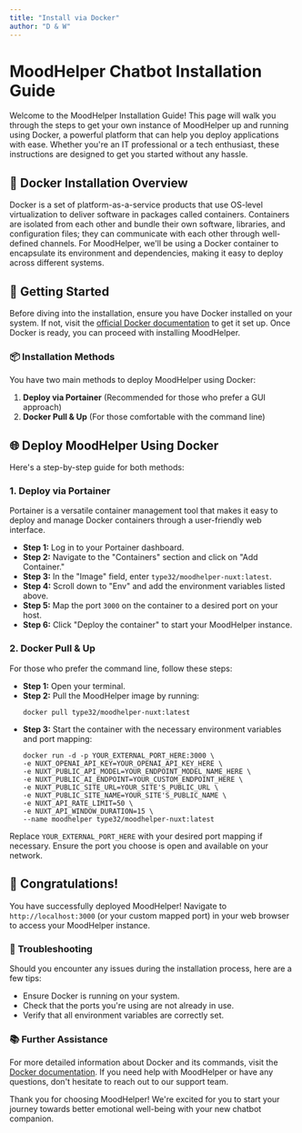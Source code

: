 ```yaml
---
title: "Install via Docker"
author: "D & W"
---
```


# MoodHelper Chatbot Installation Guide

Welcome to the MoodHelper Installation Guide! This page will walk you through the steps to get your own instance of MoodHelper up and running using Docker, a powerful platform that can help you deploy applications with ease. Whether you're an IT professional or a tech enthusiast, these instructions are designed to get you started without any hassle.

## 🐳 Docker Installation Overview

Docker is a set of platform-as-a-service products that use OS-level virtualization to deliver software in packages called containers. Containers are isolated from each other and bundle their own software, libraries, and configuration files; they can communicate with each other through well-defined channels. For MoodHelper, we'll be using a Docker container to encapsulate its environment and dependencies, making it easy to deploy across different systems.

## 🚀 Getting Started

Before diving into the installation, ensure you have Docker installed on your system. If not, visit the [official Docker documentation](https://docs.docker.com/get-docker/) to get it set up. Once Docker is ready, you can proceed with installing MoodHelper.

### 📦 Installation Methods

You have two main methods to deploy MoodHelper using Docker:

1. **Deploy via Portainer** (Recommended for those who prefer a GUI approach)
2. **Docker Pull & Up** (For those comfortable with the command line)

## 🌐 Deploy MoodHelper Using Docker

Here's a step-by-step guide for both methods:

### 1. Deploy via Portainer

Portainer is a versatile container management tool that makes it easy to deploy and manage Docker containers through a user-friendly web interface.

- **Step 1:** Log in to your Portainer dashboard.
- **Step 2:** Navigate to the "Containers" section and click on "Add Container."
- **Step 3:** In the "Image" field, enter `type32/moodhelper-nuxt:latest`.
- **Step 4:** Scroll down to "Env" and add the environment variables listed above.
- **Step 5:** Map the port `3000` on the container to a desired port on your host.
- **Step 6:** Click "Deploy the container" to start your MoodHelper instance.

### 2. Docker Pull & Up

For those who prefer the command line, follow these steps:

- **Step 1:** Open your terminal.
- **Step 2:** Pull the MoodHelper image by running:
  ```
  docker pull type32/moodhelper-nuxt:latest
  ```
- **Step 3:** Start the container with the necessary environment variables and port mapping:
  ```
  docker run -d -p YOUR_EXTERNAL_PORT_HERE:3000 \
  -e NUXT_OPENAI_API_KEY=YOUR_OPENAI_API_KEY_HERE \
  -e NUXT_PUBLIC_API_MODEL=YOUR_ENDPOINT_MODEL_NAME_HERE \
  -e NUXT_PUBLIC_AI_ENDPOINT=YOUR_CUSTOM_ENDPOINT_HERE \
  -e NUXT_PUBLIC_SITE_URL=YOUR_SITE'S_PUBLIC_URL \
  -e NUXT_PUBLIC_SITE_NAME=YOUR_SITE'S_PUBLIC_NAME \
  -e NUXT_API_RATE_LIMIT=50 \
  -e NUXT_API_WINDOW_DURATION=15 \
  --name moodhelper type32/moodhelper-nuxt:latest
  ```

Replace `YOUR_EXTERNAL_PORT_HERE` with your desired port mapping if necessary. Ensure the port you choose is open and available on your network.

## 🎉 Congratulations!

You have successfully deployed MoodHelper! Navigate to `http://localhost:3000` (or your custom mapped port) in your web browser to access your MoodHelper instance.

### 🔧 Troubleshooting

Should you encounter any issues during the installation process, here are a few tips:
- Ensure Docker is running on your system.
- Check that the ports you're using are not already in use.
- Verify that all environment variables are correctly set.

### 📚 Further Assistance

For more detailed information about Docker and its commands, visit the [Docker documentation](https://docs.docker.com/). If you need help with MoodHelper or have any questions, don't hesitate to reach out to our support team.

Thank you for choosing MoodHelper! We're excited for you to start your journey towards better emotional well-being with your new chatbot companion.